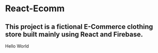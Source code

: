 # React-Ecomm

## This project is a fictional E-Commerce clothing store built mainly using React and Firebase.

Hello
World
